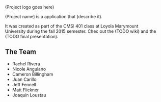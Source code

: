 (Project logo goes here)

(Project name) is a application that (describe it).

It was created as part of the CMSI 401 class at Loyola Marymount University during the fall 2015 semester. Chec out the (TODO wiki) and the (TODO final presentation).

## The Team

* Rachel Rivera
* Nicole Anguiano
* Cameron Billingham
* Juan Carillo
* Jeff Fennell
* Matt Flickner
* Joaquin Loustau
